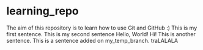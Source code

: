 # learning_repo
The aim of this repository is to learn how to use Git and GitHub :)
This is my first sentence.
This is my second sentence
Hello, World!
Hi!
This is another sentence.
This is a sentence added on my_temp_branch.
traLALALA